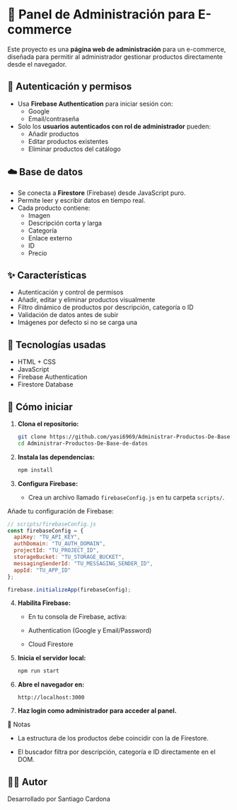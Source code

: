 # 🛒 Panel de Administración para E-commerce

Este proyecto es una **página web de administración** para un e-commerce, diseñada para permitir al administrador gestionar productos directamente desde el navegador.

## 🔐 Autenticación y permisos

- Usa **Firebase Authentication** para iniciar sesión con:
  - Google
  - Email/contraseña
- Solo los **usuarios autenticados con rol de administrador** pueden:
  - Añadir productos
  - Editar productos existentes
  - Eliminar productos del catálogo

## ☁️ Base de datos

- Se conecta a **Firestore** (Firebase) desde JavaScript puro.
- Permite leer y escribir datos en tiempo real.
- Cada producto contiene:
  - Imagen
  - Descripción corta y larga
  - Categoría
  - Enlace externo
  - ID
  - Precio

## ✨ Características

- Autenticación y control de permisos
- Añadir, editar y eliminar productos visualmente
- Filtro dinámico de productos por descripción, categoría o ID
- Validación de datos antes de subir
- Imágenes por defecto si no se carga una

## 🧠 Tecnologías usadas

- HTML + CSS
- JavaScript
- Firebase Authentication
- Firestore Database


## 🚀 Cómo iniciar

1. **Clona el repositorio:**

   ```bash
   git clone https://github.com/yasi6969/Administrar-Productos-De-Base-de-datos.git
   cd Administrar-Productos-De-Base-de-datos
2. **Instala las dependencias:**

   ```bash
   npm install

3. **Configura Firebase:**

   - Crea un archivo llamado `firebaseConfig.js` en tu carpeta `scripts/`.

Añade tu configuración de Firebase:


```js
// scripts/firebaseConfig.js
const firebaseConfig = {
  apiKey: "TU_API_KEY",
  authDomain: "TU_AUTH_DOMAIN",
  projectId: "TU_PROJECT_ID",
  storageBucket: "TU_STORAGE_BUCKET",
  messagingSenderId: "TU_MESSAGING_SENDER_ID",
  appId: "TU_APP_ID"
};

firebase.initializeApp(firebaseConfig);
```

4. **Habilita Firebase:**

   - En tu consola de Firebase, activa:

   - Authentication (Google y Email/Password)
   - Cloud Firestore

5. **Inicia el servidor local:**

   ```bash
   npm run start
   ```

6. **Abre el navegador en:**

   ```
   http://localhost:3000
   ```

7. **Haz login como administrador para acceder al panel.**

📌 Notas

- La estructura de los productos debe coincidir con la de Firestore.

- El buscador filtra por descripción, categoría e ID directamente en el DOM.


## 🧑‍💻 Autor
Desarrollado por Santiago Cardona

